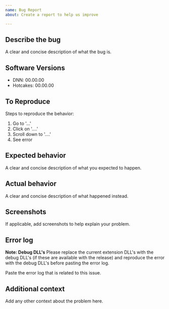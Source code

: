 ```yaml
---
name: Bug Report
about: Create a report to help us improve

---
```


## Describe the bug
A clear and concise description of what the bug is.

## Software Versions
- DNN:  00.00.00
- Hotcakes:  00.00.00

## To Reproduce
Steps to reproduce the behavior:
1. Go to '...'
2. Click on '....'
3. Scroll down to '....'
4. See error

## Expected behavior
A clear and concise description of what you expected to happen.

## Actual behavior
A clear and concise description of what happened instead.

## Screenshots
If applicable, add screenshots to help explain your problem.

## Error log
**Note: Debug DLL's**
Please replace the current extension DLL's with the debug DLL's (if these are available with the release) and reproduce the error with the debug DLL's before pasting the error log.

Paste the error log that is related to this issue.

## Additional context
Add any other context about the problem here.

